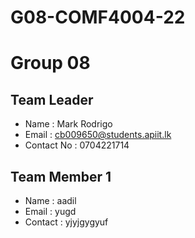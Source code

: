 # G08-COMF4004-22

# Group 08

## Team Leader
- Name : Mark Rodrigo
- Email : cb009650@students.apiit.lk
- Contact No : 0704221714

## Team Member 1
- Name : aadil
- Email : yugd
- Contact : yjyjgygyuf
